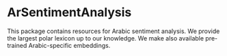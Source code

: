 # ArSentimentAnalysis
This package contains resources for Arabic sentiment analysis. We provide the largest polar lexicon up to our knowledge. We make also available pre-trained Arabic-specific embeddings.
